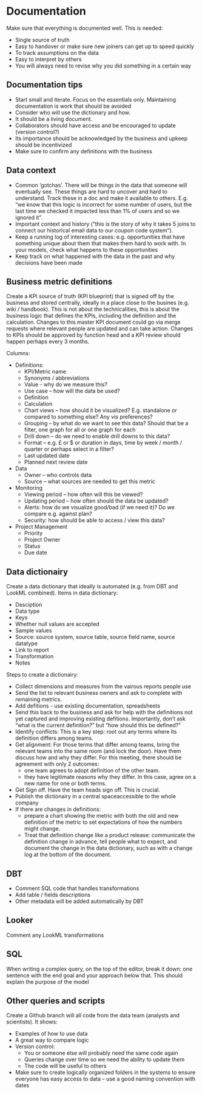# Documentation 
Make sure that everything is documented well. This is needed: 
- Single source of truth
- Easy to handover or make sure new joiners can get up to speed quickly 
- To track assumptions on the data
- Easy to interpret by others 
- You will always need to revise why you did something in a certain way

## Documentation tips
- Start small and iterate. Focus on the essentials only. Maintaining documentation is work that should be avoided 
- Consider who will use the dictionary and how. 
- It should be a living document. 
- Collaborators should have access and be encouraged to update (version control?)
- Its importance should be acknowledged by the business and upkeep should be incentivized 
- Make sure to confirm any definitions with the business

## Data context
- Common ‘gotchas’. There will be things in the data that someone will eventually see. These things are hard to uncover and hard to understand. Track these in a doc and make it available to others. E.g. “we know that this logic is incorrect for some number of users, but the last time we checked it impacted less than 1% of users and so we ignored it”.
- Important context and history (“this is the story of why it takes 5 joins to connect our historical email data to our coupon code system”).
- Keep a running log of interesting cases: e.g. opportunities that have something unique about them that makes them hard to work with. In your models, check what happens to these opportunities 
- Keep track on what happened with the data in the past and why decisions have been made

## Business metric definitions
Create a KPI source of truth (KPI blueprint) that is signed off by the business and stored centrally, ideally in a place close to the busines (e.g. wiki / handbook). This is not about the technicalities, this is about the business logic that defines the KPIs, including the definition and the calculation.  Changes to this master KPI document could go via merge requests where relevant people are updated and can take action. Changes to KPIs should be approved by function head and a KPI review should happen perhaps every 3 months.    

Columns:
- Definitions:
    - KPI/Metric name 
    - Synonyms / abbreviations
    - Value - why do we measure this?
    - Use case – how will the data be used? 
    - Definition
    - Calculation
    - Chart views – how should it be visualized? E.g. standalone or compared to something else? Any vis preferences?
    - Grouping – by what do we want to see this data? Should that be a filter, one graph for all or one graph for each 
    - Drill down – do we need to enable drill downs to this data?
    - Format – e.g. £ or $ or duration in days, time by week / month / quarter or perhaps select in a filter? 
    - Last updated date
    - Planned next review date
- Data
    - Owner – who controls data 
    - Source – what sources are needed to get this metric
- Monitoring
    - Viewing period – how often will this be viewed?
    - Updating period – how often should the data be updated?
    - Alerts: how do we visualize good/bad (if we need it)? Do we compare e.g. against plan?
    - Security: how should be able to access / view this data? 
- Project Management
    - Priority
    - Project Owner
    - Status
    - Due date

## Data dictionairy 
Create a data dictionary that ideally is automated (e.g. from DBT and LookML combined). Items in data dictionary:  
- Desciption
- Data type
- Keys 
- Whether null values are accepted
- Sample values
- Source: source system, source table, source field name, source datatype
- Link to report 
- Transformation 
- Notes

Steps to create a dictionairy: 
- Collect dimensions and measures from the vairous reports people use
- Send the list to relevant business owners and ask to complete with remaining metrics. 
- Add defitions - use existing documentation, spreadsheets
- Send this back to the business and ask for help with the definitions not yet captured and improving existing defitions. Importantly, don’t ask “what is the current definition?” but “how should this be defined?” 
- Identify conflicts: This is a key step: root out any terms where its definition differs among teams.
- Get alignment: For those terms that differ among teams, bring the relevant teams into the same room (and lock the door). Have them discuss how and why they differ. For this meeting, there should be agreement with only 2 outcomes:
  - one team agrees to adopt definition of the other team.
  - they have legitimate reasons why they differ. In this case, agree on a new name for one or both terms.
- Get Sign off. Have the team heads sign off. This is crucial. 
- Publish the dictionairy in a central spaceaccessible to the whole company 
- If there are changes in definitions:
  - prepare a chart showing the metric with both the old and new definition of the metric to set expectations of how the numbers might change.
  - Treat that definition change like a product release: communicate the definition change in advance, tell people what to expect, and document the change in the data dictionary, such as with a change log at the bottom of the document.

## DBT 
- Comment SQL code that handles transformations
- Add table / fields descriptions 
- Other metadata will be added automatically by DBT 

## Looker
Comment any LookML transformations

## SQL
When writing a complex query, on the top of the editor, break it down: one sentence with the end goal and your approach below that. This should explain the purpose of the model 

## Other queries and scripts
Create a Github branch will all code from the data team (analysts and scientists). It shows:
- Examples of how to use data
- A great way to compare logic 
- Version control: 
    - You or someone else will probably need the same code again
    - Queries change over time so we need the ability to update them
    - The code will be useful to others  
- Make sure to create logically organized folders in the systems to ensure everyone has easy access to data – use a good naming convention with dates





